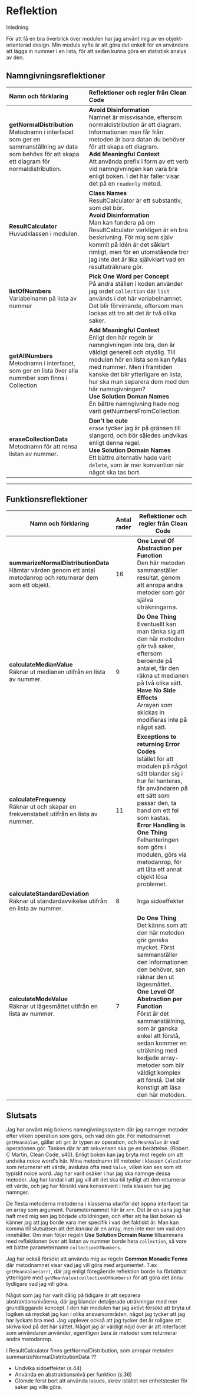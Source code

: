 # Reflektion

Inledning

För att få en bra överblick över modulen har jag använt mig av en objekt-orienterad design. Min moduls syfte är att göra det enkelt för en användare att lägga in nummer i en lista, för att sedan kunna göra en statistisk analys av den. 

## Namngivningsreflektioner

| Namn och förklaring | Reflektioner och regler från Clean Code |
| :--- |  :--- |
| **getNormalDistribution** <br /> Metodnamn i interfacet som ger en sammanställning av data som behövs för att skapa ett diagram för normaldistribution. | **Avoid Disinformation** <br /> Namnet är missvisande, eftersom normaldistribution är ett diagram. Informationen man får från metoden är bara datan du behöver för att skapa ett diagram. <br /> **Add Meaningful Context** <br /> Att använda prefix i form av ett verb vid namngivningen kan vara bra enligt boken. I det här faller visar det på en `readonly` metod. |
| **ResultCalculator** <br /> Huvudklassen i modulen. | **Class Names** <br /> ResultCalculator är ett substantiv, som det bör. <br /> **Avoid Disinformation** <br /> Man kan fundera på om ResultCalculator verkligen är en bra beskrivning. För mig som själv kommit på idén är det såklart rimligt, men för en utomstående tror jag inte det är lika självklart vad en resultaträknare gör. |
| **listOfNumbers** <br /> Variabelnamn på lista av nummer | **Pick One Word per Concept** <br /> På andra ställen i koden använder jag ordet `collection` där `list` används i det här variabelnamnet. Det blir förvirrande, eftersom man lockas att tro att det är två olika saker. |
| **getAllNumbers** <br /> Metodnamn i interfacet, som ger en lista över alla nummber som finns i Collection | **Add Meaningful Context** <br /> Enligt den här regeln är namngivningen inte bra, den är väldigt generell och otydlig. Till modulen hör en lista som kan fyllas med nummer. Men i framtiden kanske det blir ytterligare en lista, hur ska man separera dem med den här namngivningen?  <br /> **Use Solution Doman Names** <br /> En bättre namngivning hade nog varit getNumbersFromCollection. |
| **eraseCollectionData** <br /> Metodnamn för att rensa listan av nummer. | **Don't be cute** <br /> `erase` tycker jag är på gränsen till slangord, och bör således undvikas enligt denna regel.   <br /> **Use Solution Domain Names** <br /> Ett bättre alternativ hade varit `delete`, som är mer konvention när något ska tas bort. |

---

## Funktionsreflektioner
| Namn och förklaring | Antal rader | Reflektioner och regler från Clean Code |
| --- |  --- | --- |
| **summarizeNormalDistributionData** <br /> Hämtar värden genom ett antal metodanrop och returnerar dem som ett objekt. | 16 | **One Level Of Abstraction per Function** <br /> Den här metoden sammanställer resultat, genom att anropa andra metoder som gör själva uträkningarna. |
| **calculateMedianValue** <br /> Räknar ut medianen utifrån en lista av nummer. | 9 | **Do One Thing** <br /> Eventuellt kan man tänka sig att den här metoden gör två saker, eftersom beroende på antalet, får den räkna ut medianen på två olika sätt. <br /> **Have No Side Effects** <br /> Arrayen som skickas in modifieras inte på något sätt.  |
| **calculateFrequency** <br /> Räknar ut och skapar en frekvenstabell utifrån en lista av nummer. | 11 | **Exceptions to returning Error Codes** <br /> Istället för att modulen på något sätt blandar sig i hur fel hanteras, får användaren på ett sätt som passar den, ta hand om ett fel som kastas. <br /> **Error Handling is One Thing** <br /> Felhanteringen som görs i modulen, görs via metodanrop, för att låta ett annat objekt lösa problemet. |
| **calculateStandardDeviation** <br /> Räknar ut standardavvikelse utifrån en lista av nummer. | 8 | Inga sidoeffekter |
| **calculateModeValue** <br /> Räknar ut lägesmåttet utifrån en lista av nummer. | 7 | **Do One Thing** <br /> Det känns som att den här metoden gör ganska mycket. Först sammanställer den informationen den behöver, sen räknar den ut lägesmåttet. <br /> **One Level Of Abstraction per Function** <br /> Först är det sammanställning, som är ganska enkel att förstå, sedan kommer en uträkning med kedjade array-metoder som blir väldigt komplex att förstå. Det blir konstigt att läsa den här metoden. |

## Slutsats

Jag har använt mig bokens namngivningssystem där jag namnger metoder efter vilken operation som görs, och vad den gör. För metodnamnet `getMeanValue`, gäller att `get` är typen av operation, och `MeanValue` är vad operationen gör. Tanken där är att sekvensen ska ge en berättelse. (Robert. C Martin, Clean Code, s40). Enligt boken kan jag bryta mot regeln om att undvika noice word's här. Mina metodnamn till metoder i klassen `Calculator` som returnerar ett värde, avslutas ofta med `Value`, vilket kan ses som ett typiskt noice word. Jag har varit osäker i hur jag ska namnge dessa metoder. Jag har landat i att jag vill att det ska bli tydligt att den returnerar ett värde, och jag har försökt vara konsekvent i hela klassen hur jag namnger. 

De flesta metoderna metoderna i klasserna utanför det öppna interfacet tar en array som argument. Parameternamnet här är `arr`. Det är en vana jag har haft med mig sen jag började utbildningen, och efter att ha läst boken så känner jag att jag borde vara mer specifik i vad det faktiskt är. Man kan komma till slutsatsen att det *kanske* är en array, men inte mer om vad den innehåller. Om man följer regeln **Use Solution Domain Name** tillsammans med reflektionen över att listan av nummer borde heta `collection`, så vore ett bättre parameternamn `collectionOfNumbers`.

Jag har också försökt att använda mig av regeln **Common Monadic Forms** där metodnamnet visar vad jag vill göra med argumentet. T.ex `getMeanValue(arr)`, där jag enligt föregående reflektion borde ha förbättrat ytterligare med `getMeanValue(collectionOfNumbers)` för att göra det ännu tydligare vad jag vill göra. 

Något som jag har varit dålig på tidigare är att separera abstraktionsnivåerna, där jag blandar detaljerade uträkningar med mer grundläggande koncept. I den här modulen har jag aktivt försökt att bryta ut logiken så mycket jag kan i olika ansvarsområden, något jag tycker att jag har lyckats bra med. Jag upplever också att jag tycker det är roligare att skriva kod på det här sättet. Något jag är väldigt nöjd över är att interfacet som användaren använder, egentligen bara är metoder som returnerar andra metodanrop. 



I ResultCalculator finns getNormalDistribution, som anropar metoden summarizeNormalDistributionData ??


- Undvika sidoeffekter (s.44)
- Använda en abstraktionsnivå per funktion (s.36)
- Glömde först bort att använda issues, skrev istället ner enhetstester för saker jag ville göra.